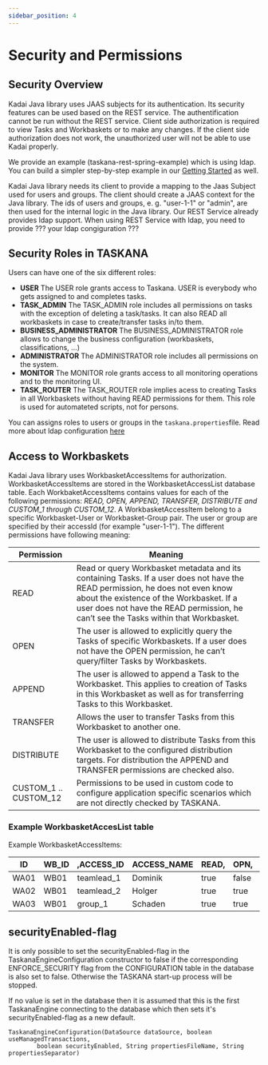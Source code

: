 ```yaml
---
sidebar_position: 4
---
```


# Security and Permissions

## Security Overview

Kadai Java library uses JAAS subjects for its authentication. Its security features can be used based on the REST service. The authentification cannot be run without the REST service. Client side authorization is required to view Tasks and Workbaskets or to make any changes. If the client side authorization does not work, the unauthorized user will not be able to use Kadai properly.

We provide an example (taskana-rest-spring-example) which is using ldap. You can build a simpler step-by-step example in our [Getting Started](../getting-started/spring-boot-example.md) as well.

Kadai Java library needs its client to provide a mapping to the Jaas Subject used for users and groups. The client should create a JAAS context for the Java library. The ids of users and groups, e. g. "user-1-1" or "admin", are then used for the internal logic in the Java library. Our REST Service already provides ldap support. When using REST Service with ldap, you need to provide ??? your ldap congiguration ???

## Security Roles in TASKANA

Users can have one of the six different roles:

- **USER**
    The USER role grants access to Taskana. USER is everybody who gets assigned to and completes tasks. 
- **TASK_ADMIN**
    The TASK_ADMIN role includes all permissions on tasks with the exception of deleting a task/tasks. It can also READ all workbaskets in case to create/transfer tasks in/to them.
- **BUSINESS_ADMINISTRATOR**
    The BUSINESS_ADMINISTRATOR role allows to change the business configuration (workbaskets, classifications, ...)
- **ADMINISTRATOR**
    The ADMINISTRATOR role includes all permissions on the system.
- **MONITOR**
    The MONITOR role grants access to all monitoring operations and to the monitoring UI.
- **TASK_ROUTER**
    The TASK_ROUTER role implies acess to creating Tasks in all Workbaskets without having READ permissions for them. This role is used for automateted scripts, not for persons.


 You can assigns roles to users or groups in the ```taskana.properties```file. Read more about ldap configuration [here](../configuration/taskana-properties/ldap-configuration.md)

## Access to Workbaskets

Kadai Java library uses WorkbasketAccessItems for authorization. WorkbasketAccessItems are stored in the WorkbasketAccessList database table. Each WorkbaketAccessItems contains values for each of the following permissions: *READ, OPEN, APPEND, TRANSFER, DISTRIBUTE and CUSTOM_1 through CUSTOM_12*. A WorkbasketAccessItem belong to a specific Workbasket-User or Workbasket-Group pair. The user or group are specified by their accessId (for example "user-1-1"). The different permissions have following meaning:

| Permission            | Meaning                                                                                                                                                                                                                                                               |
|-----------------------|-----------------------------------------------------------------------------------------------------------------------------------------------------------------------------------------------------------------------------------------------------------------------|
| READ                  | Read or query Workbasket metadata and its containing Tasks.   If a user does not have the READ permission, he does not even know about the existence of the Workbasket.  If a user does not have the READ permission, he can’t see the Tasks within that Workbasket.  |
| OPEN                  | The user is allowed to explicitly query the Tasks of specific Workbaskets. If a user does not have the OPEN permission, he can’t query/filter Tasks by Workbaskets.                                                                                                   |
| APPEND                | The  user is allowed to append a Task to the Workbasket. This applies to  creation of Tasks in this Workbasket as well as for transferring Tasks  to this Workbasket.                                                                                                 |
| TRANSFER              | Allows the user to transfer Tasks from this Workbasket to another one.                                                                                                                                                                                                |
| DISTRIBUTE            | The  user is allowed to distribute Tasks from this Workbasket to the  configured distribution targets. For distribution the APPEND and  TRANSFER permissions are checked also.                                                                                        |
| CUSTOM_1 .. CUSTOM_12 | Permissions to be used in custom code to configure application specific scenarios which are not directly checked by TASKANA.                                                                                                                                          |

### Example WorkbasketAccesList table

Example WorkbasketAccessItems:

| ID   | WB_ID | ,ACCESS_ID | ACCESS_NAME       | READ, | OPN,        | APPD, | TRSFR, | DISTR, | C1,    | ..,           | C12) |
|------|------------------|-------------|---------|-------|-------------|-------|--------|--------|--------|---------------|------|
| WA01 | WB01             | teamlead_1 | Dominik |  true | false  | true     | true  | true  | true,...false |      |
| WA02 | WB01             | teamlead_2 | Holger  |  true       | true | false | false | true  | true,...true; |      |
| WA03 | WB01             | group_1   | Schaden |  true       | true | false | true | false | true,...true; |      |

## securityEnabled-flag

It is only possible to set the securityEnabled-flag in the TaskanaEngineConfiguration constructor to false if the corresponding ENFORCE_SECURITY flag from the CONFIGURATION table in the database is also set to false. Otherwise the TASKANA start-up process will be stopped.

If no value is set in the database then it is assumed that this is the first TaskanaEngine connecting to the database which then sets it's securityEnabled-flag as a new default.

```
TaskanaEngineConfiguration(DataSource dataSource, boolean useManagedTransactions,
        boolean securityEnabled, String propertiesFileName, String propertiesSeparator)
```